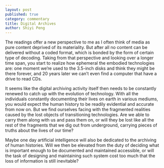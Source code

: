 ```yaml
---
layout: post
published: true
category: commentary
title: Digital Archives
author: Shiyi Peng
---
```

The readings offer a new perspective to me as I often think of media as pure content deprived of its materiality. But after all no content can be delivered without a coded format, which is bonded by the form of certain type of decoding. Taking from that perspective and looking over a longer time span, you start to realize how ephemeral the embodied technologies are: one moment we’re used to the 3.5-inch disks and think they might be there forever, and 20 years later we can’t even find a computer that have a drive to read CDs.

It seems like the digital archiving activity itself then needs to be constantly renewed to catch up with the evolution of technology. With all the individuals constantly documenting their lives on earth in various mediums, you would expect the human history to be readily evidential and accurate from now on. But we find ourselves facing with the fragmented realities caused by the lost objects of transitioning technologies. Are we able to carry them along with us and pass them on, or will they be lost like all the rest of the fragments that we dig out from underground, carrying pieces of truths about the lives of our time?

Maybe one day artificial intelligence will also be dedicated to the archiving of human histories. Will we then be elevated from the duty of deciding what is important enough to be documented and maintained accessible, or will the task of designing and maintaining such system cost too much that the loss of information is still inevitable?
